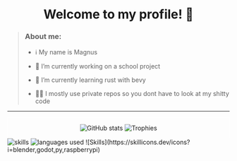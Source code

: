 <h1 align="center">
  Welcome to my profile! 👋
</h1>


> ### About me:
>
> - ℹ️ My name is Magnus
>
>- 🔭 I’m currently working on a school project
>
>- 🌱 I’m currently learning rust with bevy
>
>- 😶‍🌫️ I mostly use private repos so you dont have to look at my shitty code
>
---
<div style="border: thin solid white">
  <p align="center">
    <img src="https://github-readme-stats.vercel.app/api?username=magnusKue&show_icons=true&theme=codeSTACKr&bg_color=00000000" alt="GitHub stats"/>
    <img src="https://github-profile-trophy.vercel.app/?username=magnusKue&theme=juicyfresh&no-bg=true&no-frame=true&row=2&column=3" alt="Trophies"/>
  </p>
</div>
<div>
  <img src="https://skillicons.dev/icons?i=blender,godot,py,raspberrypi" alt=skills>
	<img src="https://github-readme-stats.vercel.app/api/top-langs/?username=magnusKue&theme=codeSTACKr&bg_color=00000000" alt="languages used">
<!--- ![Top Langs](https://github-readme-stats.vercel.app/api/top-langs/?username=camelcaseisthebest&theme=codeSTACKr&bg_color=00000000) --->
![Skills](https://skillicons.dev/icons?i=blender,godot,py,raspberrypi)
